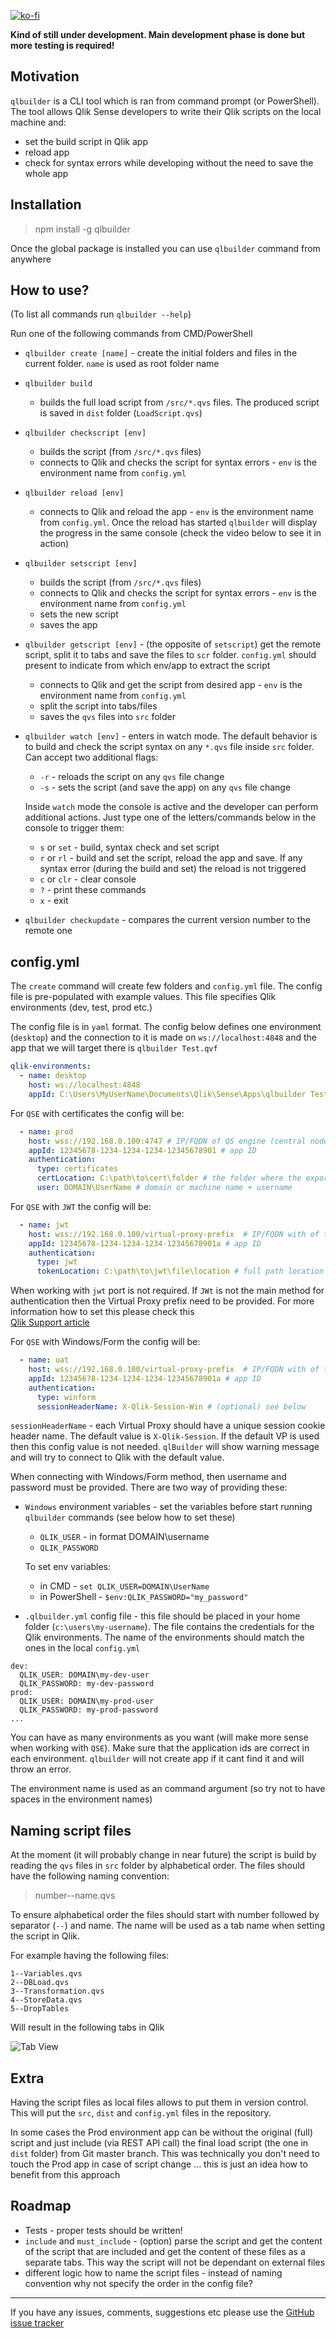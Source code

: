 [![ko-fi](https://www.ko-fi.com/img/githubbutton_sm.svg)](https://ko-fi.com/T6T0148ZP)

**Kind of still under development. Main development phase is done but more testing is required!**

## Motivation

`qlbuilder` is a CLI tool which is ran from command prompt (or PowerShell). The tool allows Qlik Sense developers to write their Qlik scripts on the local machine and:

* set the build script in Qlik app
* reload app
* check for syntax errors while developing without the need to save the whole app

## Installation

> npm install -g qlbuilder

Once the global package is installed you can use `qlbuilder` command from anywhere

## How to use?

(To list all commands run `qlbuilder --help`)

Run one of the following commands from CMD/PowerShell

* `qlbuilder create [name]` - create the initial folders and files in the current folder. `name` is used as root folder name

* `qlbuilder build`
    * builds the full load script from `/src/*.qvs` files. The produced script is saved in `dist` folder (`LoadScript.qvs`)

* `qlbuilder checkscript [env]`
    * builds the script (from `/src/*.qvs` files)
    * connects to Qlik and checks the script for syntax errors - `env` is the environment name from `config.yml`

* `qlbuilder reload [env]`
    * connects to Qlik and reload the app - `env` is the environment name from `config.yml`. Once the reload has started `qlbuilder` will display the progress in the same console (check the video below to see it in action)

* `qlbuilder setscript [env]`
    * builds the script (from `/src/*.qvs` files)
    * connects to Qlik and checks the script for syntax errors - `env` is the environment name from `config.yml`
    * sets the new script
    * saves the app

* `qlbuilder getscript [env]` - (the opposite of `setscript`) get the remote script, split it to tabs and save the files to `scr` folder. `config.yml` should present to indicate from which env/app to extract the script
    * connects to Qlik and get the script from desired app - `env` is the environment name from `config.yml`
    * split the script into tabs/files
    * saves the `qvs` files into `src` folder


* `qlbuilder watch [env]` - enters in watch mode. The default behavior is to build and check the script syntax on any `*.qvs` file inside `src` folder. Can accept two additional flags:

    * `-r` - reloads the script on any `qvs` file change
    * `-s` - sets the script (and save the app) on any `qvs` file change

    Inside `watch` mode the console is active and the developer can perform additional actions. Just type one of the letters/commands below in the console to trigger them:

    * `s` or `set` - build, syntax check and set script
    * `r` or `rl` - build and set the script, reload the app and save. If any syntax error (during the build and set) the reload is not triggered
    * `c` or `clr` - clear console
    * `?` - print these commands
    * `x` - exit 

* `qlbuilder checkupdate` - compares the current version number to the remote one

## config.yml

The `create` command will create few folders and `config.yml` file. The config file is pre-populated with example values. This file specifies Qlik environments (dev, test, prod etc.)

The config file is in `yaml` format. The config below defines one environment (`desktop`) and the connection to it is made on `ws://localhost:4848` and the app that we will target there is `qlbuilder Test.qvf`

```yaml
qlik-environments:
  - name: desktop
    host: ws://localhost:4848
    appId: C:\Users\MyUserName\Documents\Qlik\Sense\Apps\qlbuilder Test.qvf
```    

For `QSE` with certificates the config will be:

```yaml
  - name: prod
    host: wss://192.168.0.100:4747 # IP/FQDN of QS engine (central node)
    appId: 12345678-1234-1234-1234-12345678901 # app ID
    authentication:
      type: certificates
      certLocation: C:\path\to\cert\folder # the folder where the exported certificates are
      user: DOMAIN\UserName # domain or machine name + username
```

For `QSE` with `JWT` the config will be:

```yaml
  - name: jwt
    host: wss://192.168.0.100/virtual-proxy-prefix  # IP/FQDN with of the virtual proxy (see below)
    appId: 12345678-1234-1234-1234-12345678901a # app ID
    authentication:
      type: jwt
      tokenLocation: C:\path\to\jwt\file\location # full path location to the file where the jwt file is
```
When working with `jwt` port is not required. If `JWt` is not the main method for authentication then the Virtual Proxy prefix need to be provided. For more information how to set this please check this  
[Qlik Support article](https://support.qlik.com/articles/000034966)

For `QSE` with Windows/Form the config will be:

```yaml
  - name: uat
    host: wss://192.168.0.100/virtual-proxy-prefix  # IP/FQDN with of the virtual proxy (if needed)
    appId: 12345678-1234-1234-1234-12345678901a # app ID
    authentication:
      type: winform
      sessionHeaderName: X-Qlik-Session-Win # (optional) see below
```

`sessionHeaderName` - each Virtual Proxy should have a unique session cookie header name. The default value is `X-Qlik-Session`. If the default VP is used then this config value is not needed. `qlBuilder` will show warning message and will try to connect to Qlik with the default value. 

When connecting with Windows/Form method, then username and password must be provided. There are two way of providing these:

* `Windows` environment variables - set the variables before start running `qlbuilder` commands (see below how to set these)

  * `QLIK_USER` - in format DOMAIN\username
  * `QLIK_PASSWORD`

  To set env variables:

  * in CMD - `set QLIK_USER=DOMAIN\UserName`
  * in PowerShell - `$env:QLIK_PASSWORD="my_password"`

* `.qlbuilder.yml` config file - this file should be placed in your home folder (`c:\users\my-username`). The file contains the credentials for the Qlik environments. The name of the environments should match the ones in the local `config.yml`

```
dev:
  QLIK_USER: DOMAIN\my-dev-user
  QLIK_PASSWORD: my-dev-password
prod:
  QLIK_USER: DOMAIN\my-prod-user
  QLIK_PASSWORD: my-prod-password
...
```

You can have as many environments as you want (will make more sense when working with `QSE`). Make sure that the application ids are correct in each environment. `qlbuilder` will not create app if it cant find it and will throw an error.

The environment name is used as an command argument (so try not to have spaces in the environment names)

## Naming script files

At the moment (it will probably change in near future) the script is build by reading the `qvs` files in `src` folder by alphabetical order. The files should have the following naming convention:

> number--name.qvs

To ensure alphabetical order the files should start with number followed by separator (`--`) and name. The name will be used as a tab name when setting the script in Qlik. 

For example having the following files:

```
1--Variables.qvs
2--DBLoad.qvs
3--Transformation.qvs
4--StoreData.qvs
5--DropTables
```

Will result in the following tabs in Qlik

![Tab View](https://github.com/countnazgul/qlbuilder/blob/master/images/tab_names.png?raw=true)

## Extra

Having the script files as local files allows to put them in version control. This will put the `src`, `dist` and `config.yml` files in the repository. 

In some cases the Prod environment app can be without the original (full) script and just include (via REST API call) the final load script (the one in `dist` folder) from Git master branch. This was technically you don't need to touch the Prod app in case of script change ... this is just an idea how to benefit from this approach

## Roadmap

* Tests - proper tests should be written!
* `include` and `must_include` - (option) parse the script and get the content of the script that are included and get the content of these files as a separate tabs. This way the script will not be dependant on external files
* different logic how to name the script files - instead of naming convention why not specify the order in the config file?

---

If you have any issues, comments, suggestions etc please use the [GitHub issue tracker](https://github.com/countnazgul/qlbuilder/issues)
